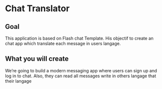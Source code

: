


# Chat Translator

## Goal

This application is based on Flash chat Template. His objectif to create an chat app which translate each message in users langage. 

## What you will create

We’re going to build a modern messaging app where users can sign up and log in to chat. Also, they can read all messages write in others langage that their langage
